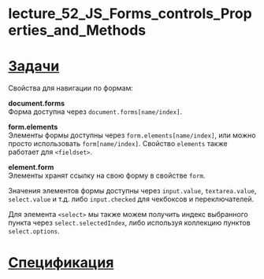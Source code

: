 # lecture_52_JS_Forms_controls_Properties_and_Methods  

#  [Задачи ](https://github.com/schoolteacherMP/lecture_52_JS_Forms_controls_Properties_and_Methods/blob/main/tasks.md)  

Свойства для навигации по формам:  

**document.forms**  
Форма доступна через `document.forms[name/index]`.  

**form.elements**  
Элементы формы доступны через `form.elements[name/index]`, или можно просто использовать `form[name/index]`. Свойство `elements` также работает для `<fieldset>`.  

**element.form**  
Элементы хранят ссылку на свою форму в свойстве `form`.  

Значения элементов формы доступны через `input.value`, `textarea.value`, `select.value` и т.д. либо `input.checked` для чекбоксов и переключателей.  

Для элемента `<select>` мы также можем получить индекс выбранного пункта через `select.selectedIndex`, либо используя коллекцию пунктов `select.options`.  

#  [Спецификация ](https://html.spec.whatwg.org/multipage/forms.html)  

